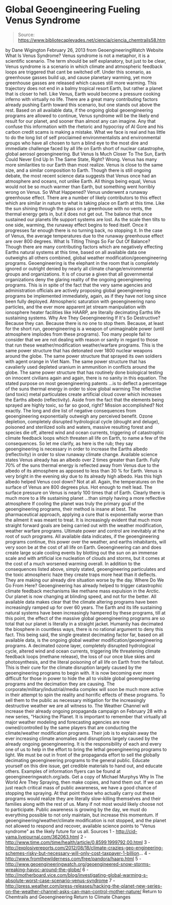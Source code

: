 # Global Geoengineering Fueling Venus Syndrome

> Source: https://www.bibliotecapleyades.net/ciencia/ciencia_chemtrails58.htm

by Dane Wigington February 26, 2013 from GeoengineeringWatch Website
What Is Venus Syndrome?
Venus syndrome is not a metaphor, it is a scientific scenario.
The term should be self explanatory, but just to be clear, Venus syndrome is a scenario in which climate and atmospheric feedback loops are triggered that cant be switched off.
Under this scenario, as greenhouse gasses build up, and cause planetary warming, yet more greenhouse gasses are released which causes still more warming. This trajectory does not end in a balmy tropical resort Earth, but rather a planet that is closer to hell.
Like Venus, Earth would become a pressure cooking inferno with virtually no life.
There are a great many contributing factors already pushing Earth toward this scenario, but one stands out above the rest.
Based on all available data, if the ongoing global geoengineering programs are allowed to continue, Venus syndrome will be the likely end result for our planet, and sooner than almost any can imagine.
Any that confuse this information with the rhetoric and hypocrisy of Al Gore and his carbon credit scams is making a mistake.
What we face is real and has little to do the long list of self proclaimed environmentalists and environmental groups who have all chosen to turn a blind eye to the most dire and immediate challenge faced by all life on Earth short of nuclear catastrophe, global aerosol geoengineering.
But Venus Is Much Closer To The Sun, Earth Could Never End Up In The Same State, Right?
Wrong.
Venus has many more similarities to our Earth than most realize.
Venus is close to the same size, and a similar composition to Earth. Though there is still ongoing debate, the most recent science data suggests that Venus once had an atmosphere and oceans, not unlike Earth.
All things being equal, Venus would not be so much warmer than Earth, but something went horribly wrong on Venus.
So What Happened?
Venus underwent a runaway greenhouse effect.
There are a number of likely contributors to this effect which are similar in nature to what is taking place on Earth at this time. Like the sun shining through the glass on a greenhouse with no vents, the thermal energy gets in, but it does not get out.
The balance that once sustained our planets life support systems are lost. As the scale then tilts to one side, warming, the runaway effect begins to feed itself. Once it progresses far enough there is no turning back, no stopping it.
In the case of Venus, the average temperatures due to the runaway greenhouse effect are over 800 degrees.
What Is Tilting Things So Far Out Of Balance?
Though there are many contributing factors which are negatively effecting Earths natural systems at this time, based on all available data one outweighs all others combined, global weather modification/geoengineering programs.
Geoengineering is the elephant in the room that is completely ignored or outright denied by nearly all climate change/environmental groups and organizations. It is of course a given that all governmental organizations deny the glaring reality of the ongoing geoengineering programs.
This is in spite of the fact that the very same agencies and administration officials are actively proposing global geoengineering programs be implemented immediately, again, as if they have not long since been fully deployed.
Atmospheric saturation with geoengineering nano particles, and the ever more apparent jet stream manipulation with ionosphere heater facilities like HAARP, are literally decimating Earths life sustaining systems.
Why Are They Geoengineering If It's So Destructive?
Because they can. Because there is no one to stop them. Because, at least for the short run, geoengineering is a weapon of unimaginable power (until atmosphere implodes from these programs).
Too many people fail to consider that we are not dealing with reason or sanity in regard to those that run these weather/modification weather/warfare programs. This is the same power structure that has detonated over 1800 nuclear weapons around the globe.
The same power structure that sprayed its own soldiers with agent orange in Viet Nam. The same power structure that has cavalierly used depleted uranium in ammunition in conflicts around the globe.
The same power structure that has routinely done biological testing on innocent civilians again and again, there is no sanity in this equation.
The stated purpose on most geoengineering patents
...is to deflect a percentage of the suns thermal energy in order to slow global warming
The reflective (and toxic) metal particulates create artificial cloud cover which increases the Earths albedo (reflectivity).
Aside from the fact that the elements being sprayed are highly toxic, so far so good, right? Mission accomplished? Not exactly. The long and dire list of negative consequences from geoengineering exponentially outweigh any perceived benefit.
Ozone depletion, completely disrupted hydrological cycle (drought and deluge), poisoned and sterilized soils and waters, massive resulting forest and species die off, altered wind and ocean currents, triggering of catastrophic climate feedback loops which threaten all life on Earth, to name a few of the consequences.
So let me clarify, as here is the rub; they say geoengineering is necessary in order to increase the Earths albedo (reflectivity) in order to slow runaway climate change.
Available science states Venus already has an albedo over 2 times greater than Earth. Fully 70% of the suns thermal energy is reflected away from Venus due to the albedo of its atmosphere as apposed to less than 30 % for Earth.
Venus is very bright in the evening sky due to its already high albedo. Has this high albedo helped Venus cool down? Not at all. Again, the temperatures on the surface of Venus are 800 degrees plus. Hot enough to melt lead.
The surface pressure on Venus is nearly 100 times that of Earth.
Clearly there is much more to a life sustaining planet
...than simply having a more reflective atmosphere
If cooling the planet was truly the primary goal of the geoengineering programs, their method is insane at best.
The pharmaceutical approach, applying a cure that is exponentially worse than the ailment it was meant to treat. It is increasingly evident that much more straight forward goals are being carried out with the weather modification, weather warfare programs. Ultimate power and control are inevitably at the root of such programs.
All available data indicates, if the geoengineering programs continue, this power over the weather, and earths inhabitants, will very soon be at the cost of all life on Earth.
Geoengineering can and does create large scale cooling events by blotting out the sun on an immense scale and with artificial ice nucleation of clouds and storms, but it comes at the cost of a much worsened warming overall. In addition to the consequences listed above, simply stated, geoengineering particulates and the toxic atmospheric haze they create traps more heat than it deflects.
They are making our already dire situation worse by the day.
Where Do We Go From Here?
Geoengineering has already helped to trigger catastrophic climate feedback mechanisms like methane mass expulsion in the Arctic.
Our planet is now changing at blinding speed, and not for the better. All available data makes clear that the climate altering programs have been increasingly ramped up for over 60 years. The Earth and its life sustaining natural systems have been increasingly hampered by these programs, till at this point, the effect of the massive global geoengineering programs are so total that our planet is literally in a straight jacket.
Humanity has decimated the biosphere in countless ways, there is no rational argument to deny this fact.
This being said, the single greatest decimating factor far, based on all available data, is the ongoing global weather modification/geoengineering programs. A decimated ozone layer, completely disrupted hydrological cycle, altered wind and ocean currents, triggering life threatening climate feedback loops (methane release), the loss of our once blue skies and photosynthesis, and the literal poisoning of all life on Earth from the fallout.
This is their cure for the climate disruption largely caused by the geoengineering programs to begin with.
It is now becoming ever more difficult for those in power to hide the all to visible global geoengineering programs and the decimation they are causing. The corporate/military/industrial/media complex will soon be much more active in their attempt to spin the reality and horrific effects of these programs.
To sell them to the public as necessary mitigation for the increasingly destructive weather we are all witness to. The Weather Channel will increase their already ongoing propaganda campaign on February 28 with a new series, "Hacking the Planet.
It is important to remember that virtually all major weather modeling and forecasting agencies are now owned/controlled by the same players that are conducting the climate/weather modification programs.
Their job is to explain away the ever increasing climate anomalies and disruptions largely caused by the already ongoing geoengineering.
It is the responsibility of each and every one of us to help in the effort to bring the lethal geoengineering programs to light. We must be out in front of the propaganda effort to sell the globally decimating geoengineering programs to the general public.
Educate yourself on this dire issue, get credible materials to hand out, and educate others.
Examples of information flyers can be found at geoengineeringwatch.org/ads. Get a copy of Michael Murphys Why In The World Are They Spraying, then make copies, and hand them out.
If we can just reach critical mass of public awareness, we have a good chance of stopping the spraying.
At that point those who actually carry out these programs would realize they are literally slow-killing themselves and their families along with the rest of us. Many if not most would likely choose not to participate.
Public awareness is growing by the day, we must do everything possible to not only maintain, but increase this momentum.
If geoengineering/weather/climate modification is not stopped, and the planet not allowed to respond and recover, available science points to "Venus syndrome" as the likely future for us all.
Sources
1 - http://cid-yama.livejournal.com/362063.html 2 - http://www.time.com/time/health/article/0,8599,1999792,00.html 3 - http://explosivereports.com/2012/08/18/climate-crazies-geo-engineering-schemes-risky-but-necessary-will-only-cost-taxpayer-1-billion... 4 - http://www.fromthewilderness.com/free/pandora/haarp.html 5 - http://www.geoengineeringwatch.org/geoengineered-snow-storms-wreaking-havoc-around-the-globe/ 6 - http://motherboard.vice.com/blog/investigating-global-warming-s-absolute-worst-case-scenario-venus-syndrome 7 - http://press.weather.com/press-releases/hacking-the-planet-new-series-on-the-weather-channel-asks-can-man-control-mother-nature/
Return to Chemtrails and Geoengineering
Return to Climate Changes
